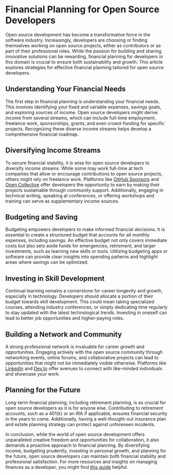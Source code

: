 # Financial Planning for Open Source Developers

Open source development has become a transformative force in the software industry. Increasingly, developers are choosing or finding themselves working on open source projects, either as contributors or as part of their professional roles. While the passion for building and sharing innovative solutions can be rewarding, financial planning for developers in this domain is crucial to ensure both sustainability and growth. This article explores strategies for effective financial planning tailored for open source developers.

## Understanding Your Financial Needs

The first step in financial planning is understanding your financial needs. This involves identifying your fixed and variable expenses, savings goals, and exploring sources of income. Open source developers might derive income from several streams, which can include full-time employment, freelance work, sponsorships, grants, and even crowd-funding for specific projects. Recognizing these diverse income streams helps develop a comprehensive financial roadmap.

## Diversifying Income Streams

To secure financial stability, it is wise for open source developers to diversify income streams. While some may work full-time at tech companies that allow or encourage contributions to open source projects, others might rely on freelance work. Platforms like [GitHub Sponsors](https://github.com/sponsors) and [Open Collective](https://opencollective.com/) offer developers the opportunity to earn by making their projects sustainable through community support. Additionally, engaging in technical writing, speaking at conferences, or offering workshops and training can serve as supplementary income sources.

## Budgeting and Saving

Budgeting empowers developers to make informed financial decisions. It is essential to create a structured budget that accounts for all monthly expenses, including savings. An effective budget not only covers immediate costs but also sets aside funds for emergencies, retirement, and larger investments, such as learning new skills or tools. Utilizing budgeting apps or software can provide clear insights into spending patterns and highlight areas where savings can be optimized.

## Investing in Skill Development

Continual learning remains a cornerstone for career longevity and growth, especially in technology. Developers should allocate a portion of their budget towards skill development. This could mean taking specialized courses, attending industry conferences, or simply dedicating time regularly to stay updated with the latest technological trends. Investing in oneself can lead to better job opportunities and higher-paying roles.

## Building a Network and Community

A strong professional network is invaluable for career growth and opportunities. Engaging actively with the open source community through networking events, online forums, and collaborative projects can lead to opportunities that might not be immediately visible otherwise. Platforms like [LinkedIn](https://www.linkedin.com/) and [Dev.to](https://dev.to/) offer avenues to connect with like-minded individuals and showcase your work. 

## Planning for the Future

Long-term financial planning, including retirement planning, is as crucial for open source developers as it is for anyone else. Contributing to retirement accounts, such as a 401(k) or an IRA if applicable, ensures financial security in the years to come. Additionally, having a well-thought-out insurance plan and estate planning strategy can protect against unforeseen incidents.

In conclusion, while the world of open source development offers unparalleled creative freedom and opportunities for collaboration, it also demands a proactive approach to financial planning. By diversifying income, budgeting prudently, investing in personal growth, and planning for the future, open source developers can maintain both financial stability and professional satisfaction. For more resources and insights on managing finances as a developer, you might find [this guide](https://opensource.guide/getting-paid/) helpful.
